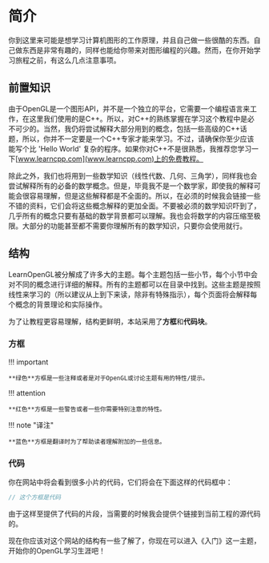 # 简介

你到这里来可能是想学习计算机图形的工作原理，并且自己做一些很酷的东西。自己做东西是非常有趣的，同样也能给你带来对图形编程的兴趣。然而，在你开始学习旅程之前，有这么几点注意事项。

## 前置知识

由于OpenGL是一个图形API，并不是一个独立的平台，它需要一个编程语言来工作，在这里我们使用的是C++。所以，对C++的熟练掌握在学习这个教程中是必不可少的。当然，我仍将尝试解释大部分用到的概念，包括一些高级的C++话题，所以，你并不一定要是一个C++专家才能来学习。不过，请确保你至少应该能写个比 'Hello World' 复杂的程序。如果你对C++不是很熟悉，我推荐您学习一下[www.learncpp.com](www.learncpp.com)上的免费教程。

除此之外，我们也将用到一些数学知识（线性代数、几何、三角学），同样我也会尝试解释所有的必备的数学概念。但是，毕竟我不是一个数学家，即使我的解释可能会很容易理解，但是这些解释都是不全面的。所以，在必须的时候我会链接一些不错的资料，它们会将这些概念解释的更加全面。不要被必须的数学知识吓到了，几乎所有的概念只要有基础的数学背景都可以理解。我也会将数学的内容压缩至极限。大部分的功能甚至都不需要你理解所有的数学知识，只要你会使用就行。

## 结构

LearnOpenGL被分解成了许多大的主题。每个主题包括一些小节，每个小节中会对不同的概念进行详细的解释。所有的主题都可以在目录中找到。这些主题是按照线性来学习的（所以建议从上到下来读，除非有特殊指示），每个页面将会解释每个概念的背景理论和实际操作。

为了让教程更容易理解，结构更鲜明，本站采用了**方框**和**代码块**。

### 方框

!!! important

	**绿色**方框是一些注释或者是对于OpenGL或讨论主题有用的特性/提示。

!!! attention

	**红色**方框是一些警告或者一些你需要特别注意的特性。

!!! note "译注"

	**蓝色**方框是翻译时为了帮助读者理解附加的一些信息。

### 代码

你在网站中将会看到很多小片的代码，它们将会在下面这样的代码框中：

```c++
// 这个方框是代码
```

由于这样至提供了代码的片段，当需要的时候我会提供个链接到当前工程的源代码的。

现在你应该对这个网站的结构有一些了解了，你现在可以进入《入门》这一主题，开始你的OpenGL学习生涯吧！
